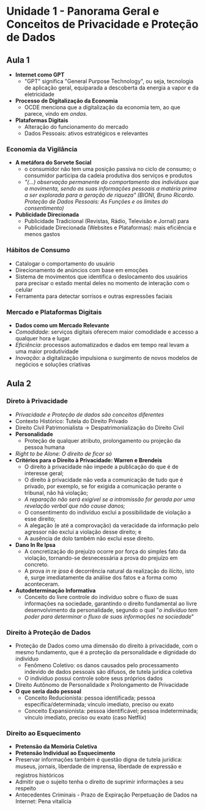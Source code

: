 # Unidade 1 - Panorama Geral e Conceitos de Privacidade e Proteção de Dados

## Aula 1
- **Internet como GPT**
	- "GPT" significa "General Purpose Technology", ou seja, tecnologia de aplicação geral, equiparada a descoberta da energia a vapor e da eletricidade
- **Processo de Digitalização da Economia**
	- OCDE menciona que a digitalização da economia tem, ao que parece, vindo em *ondas*.
- **Plataformas Digitais**
	- Alteração do funcionamento do mercado
	- Dados Pessoais: ativos estratégicos e relevantes

### Economia da Vigilância
- **A metáfora do Sorvete Social**
	- o consumidor não tem uma posição passiva no ciclo de consumo; o consumidor participa da cadeia produtiva dos serviços e produtos
	- *"(...) observação permanente do comportamento dos indivíduos que a movimenta, sendo as suas informações pessoais a matéria prima a ser explorada para a geração de riqueza" (BIONI, Bruno Ricardo. Proteção de Dados Pessoais: As Funções e os limites do consentimento)*
- **Publicidade Direcionada**
	- Publicidade Tradicional (Revistas, Rádio, Televisão e Jornal) para
	- Publicidade Direcionada (Websites e Plataformas): mais eficiência e menos gastos
### Hábitos de Consumo
- Catalogar o comportamento do usuário
- Direcionamento de anúncios com base em emoções
- Sistema de movimentos que identifica o deslocamento dos usuários para precisar o estado mental deles no momento de interação com o celular
- Ferramenta para detectar sorrisos e outras expressões faciais
### Mercado e Plataformas Digitais
- **Dados como um Mercado Relevante**
- *Comodidade*: serviços digitais oferecem maior comodidade e accesso a qualquer hora e lugar.
- *Eficiência*: processos automatizados e dados em tempo real levam a uma maior produtividade
- *Inovação*: a digitalização impulsiona o surgimento de novos modelos de negócios e soluções criativas
## Aula 2
### Direto à Privacidade
- *Privacidade e Proteção de dados são conceitos diferentes*
- Contexto Histórico: Tutela do Direito Privado
- Direito Civil Patrimonialista -> Despatrimonialização do Direito Civil
- **Personalidade**
	- Proteção de qualquer atributo, prolongamento ou projeção da pessoa humana
- *Right to be Alone: O direito de ficar só*
- **Critérios para o Direito à Privacidade: Warren e Brendeis**
	- O direito à privacidade não impede a publicação do que é de interesse geral;
	- O direito à privacidade não veda a comunicação de tudo que é privado, por exemplo, se for exigida a comunicação perante o tribunal, não há violação;
	- *A reparação não será exigível se a intromissão for gerada por uma revelação verbal que não cause danos;*
	- O consentimento do indivíduo exclui a possibilidade de violação a esse direito;
	- A alegação (e até a comprovação) da veracidade da informação pelo agressor não exclui a violação desse direito; e
	- A ausência de dolo também não exclui esse direito.
- **Dano In Re Ipsa**
	- A concretização do prejuízo ocorre por força do simples fato da violação, tornando-se desnecessária a prova do prejuízo em concreto.
	- A prova *in re ipsa* é decorrência natural da realização do ilícito, isto é, surge imediatamente da análise dos fatos e a forma como aconteceram.
- **Autodeterminação Informativa**
	- Conceito do livre controle do indivíduo sobre o fluxo de suas informações na sociedade, garantindo o direito fundamental ao livre desenvolvimento da personalidade, segundo o qual "*o indivíduo tem poder para determinar o fluxo de suas informações na sociedade*"
### Direito à Proteção de Dados
- Proteção de Dados como uma dimensão do direito à privacidade, com o mesmo fundamento, que é a proteção da personalidade e dignidade do indivíduo
	- Fenômeno Coletivo: os danos causados pelo processamento indevido de dados pessoais são difusos, de tutela jurídica coletiva
	- O indivíduo possui controle sobre seus próprios dados
- Direito Autônomo de Personalidade x Prolongamento de Privacidade
- **O que seria dado pessoal**
	- Conceito Reducionista: pessoa identificada; pessoa específica/determinada; vínculo imediato, preciso ou exato
	- Conceito Expansionista: pessoa identificável; pessoa indeterminada; vínculo imediato, preciso ou exato (caso Netflix)
### Direito ao Esquecimento
- **Pretensão da Memória Coletiva**
- **Pretensão Individual ao Esquecimento**
- Preservar informações também é questão digna de tutela jurídica: museus, jornais, liberdade de imprensa, liberdade de expressão e registros históricos
- Admitir que o sujeito tenha o direito de suprimir informações a seu respeito
- Antecedentes Criminais - Prazo de Expiração Perpetuação de Dados na Internet: Pena vitalícia